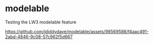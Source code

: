 # modelable
Testing the LW3 modelable feature



https://github.com/jdiddydave/modelable/assets/98569588/f4aac491-2abd-4846-9c08-57c962f5d667

